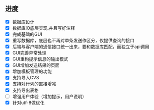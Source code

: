 ## 进度

- [x] 数据库设计
- [x] 数据库IO底层实现,并且写好注释
- [x] 完成基础的GUI
- [x] 重写数据库，底层也不再对单条发送作区分，仅提供查询的接口
- [x] 后端与客户端的通信接口统一出来，要和数据库匹配，而独立于api调用
- [x] GUI完善异常处理
- [x] GUI重构提示信息的输出模式
- [x] GUI增加发送结果的页面
- [x] 增加模板管理的功能
- [x] 支持导入CVS
- [x] 支持对行列的直接增减
- [x] 支持导出表格
- [ ] 增强用户体验（增加提示，用户说明）
- [x] 针对utf-8做优化